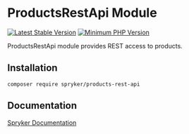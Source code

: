 # ProductsRestApi Module
[![Latest Stable Version](https://poser.pugx.org/spryker/products-rest-api/v/stable.svg)](https://packagist.org/packages/spryker/products-rest-api)
[![Minimum PHP Version](https://img.shields.io/badge/php-%3E%3D%208.3-8892BF.svg)](https://php.net/)

ProductsRestApi module provides REST access to products.

## Installation

```
composer require spryker/products-rest-api
```

## Documentation

[Spryker Documentation](https://docs.spryker.com)
